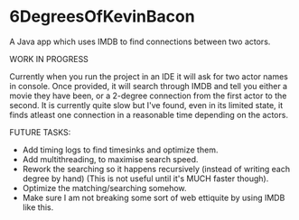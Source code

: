 # 6DegreesOfKevinBacon
A Java app which uses IMDB to find connections between two actors.

WORK IN PROGRESS

Currently when you run the project in an IDE it will ask for two actor names in console.
Once provided, it will search through IMDB and tell you either a movie they have been, or a 2-degree connection from the first actor to the second.
It is currently quite slow but I've found, even in its limited state, it finds atleast one connection in a reasonable time depending on the actors.

FUTURE TASKS:
- Add timing logs to find timesinks and optimize them.
- Add multithreading, to maximise search speed.
- Rework the searching so it happens recursively (instead of writing each degree by hand) (This is not useful until it's MUCH faster though).
- Optimize the matching/searching somehow.
- Make sure I am not breaking some sort of web ettiquite by using IMDB like this.
